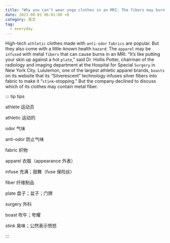 ```yaml
---
title: "Why you can’t wear yoga clothes in an MRI: The fibers may burn your skin"
date: 2023-08-01 06:01:00 +8
category: 英文
tag:
  - everyday
---
```


High-tech `athletic` clothes made with `anti-odor` `fabrics` are popular. But they also come with a little-known health `hazard`: The `apparel` may be `infused` with metal `fibers` that can cause burns in an MRI. “It’s like putting your skin up against a hot `plate`,” said Dr. Hollis Potter, chairman of the radiology and imaging department at the Hospital for Special `Surgery` in New York City. Lululemon, one of the largest athletic apparel brands, `boasts` on its website that its “Silverescent” technology infuses silver fibers into fabric to make it “`stink`-stopping.” But the company declined to discuss which of its clothes may contain metal fiber.

::: tip tips

athlete 运动员

athletic 运动的

odor 气味

anti-odor 防止气味

fabric 织物

apparel 衣服（appearance 外表）

infuse 充满；鼓舞（fuse 保险丝）

fiber 纤维制品

plate 盘子；盆子；门牌

surgery 外科

boast 吹牛；夸耀

stink 臭味；公然表示愤怒

:::
